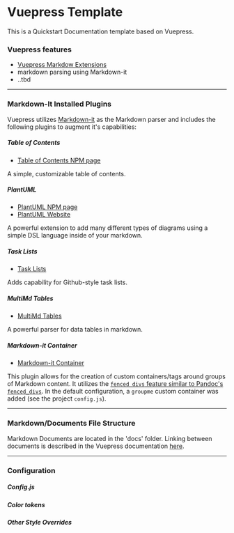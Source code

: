 
# Vuepress Template

This is a Quickstart Documentation template based on Vuepress.


### Vuepress features
  * [Vuepress Markdow Extensions](https://v0.vuepress.vuejs.org/guide/markdown.html#front-matter)
  * markdown parsing using Markdown-it
  * ..tbd


---
### Markdown-It Installed Plugins

Vuepress utilizes [Markdown-it]() as the Markdown parser and includes the following plugins to augment it's capabilities:


##### Table of Contents
  * [Table of Contents NPM page](https://www.npmjs.com/package/markdown-it-table-of-contents)

A simple, customizable table of contents.


##### PlantUML
  * [PlantUML NPM page](https://www.npmjs.com/package/markdown-it-plantuml)
  * [PlantUML Website](http://plantuml.com/)

A powerful extension to add many different types of diagrams using a simple DSL language inside of your markdown.


##### Task Lists
  * [Task Lists](https://www.npmjs.com/package/markdown-it-task-lists)

Adds capability for Github-style task lists.


##### MultiMd Tables
  * [MultiMd Tables](https://www.npmjs.com/package/markdown-it-multimd-table)

A powerful parser for data tables in markdown.


##### Markdown-it Container
  * [Markdown-it Container](https://github.com/markdown-it/markdown-it-container)

This plugin allows for the creation of custom containers/tags around groups of Markdown content.  It utilizes the [`fenced divs` feature similar to Pandoc's `fenced_divs`](https://pandoc.org/MANUAL.html#divs-and-spans). In the default configuration, a `groupme` custom container was added (see the project `config.js`).


---
### Markdown/Documents File Structure

Markdown Documents are located in the 'docs' folder. Linking between documents is described in the Vuepress documentation [here](http://TODO).


---
### Configuration

##### Config.js


##### Color tokens


##### Other Style Overrides


